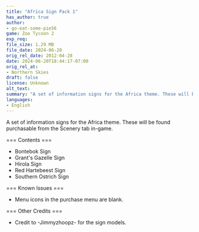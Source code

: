 ```yaml
---
title: "Africa Sign Pack 1"
has_author: true
author: 
- go-eat-some-pie56
game: Zoo Tycoon 2
exp_req: 
file_size: 1.29 MB
file_date: 2024-06-20
orig_rel_date: 2012-04-28
date: 2024-06-20T18:44:17-07:00
orig_rel_at: 
- Northern Skies
draft: false
license: Unknown
alt_text: 
summary: "A set of information signs for the Africa theme. These will be found purchasable from the Scenery tab in-game."
languages:
- English
---
```


A set of information signs for the Africa theme. These will be found purchasable from the Scenery tab in-game.

=== Contents ===

- Bontebok Sign
- Grant's Gazelle Sign
- Hirola Sign
- Red Hartebeest Sign
- Southern Ostrich Sign

=== Known Issues ===

- Menu icons in the purchase menu are blank.

=== Other Credits ===

- Credit to -Jimmyzhoopz- for the sign models.